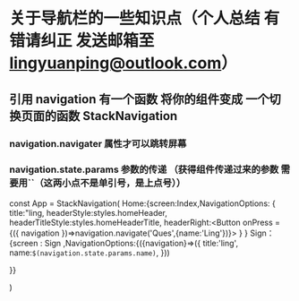 # 关于导航栏的一些知识点（个人总结 有错请纠正  发送邮箱至 lingyuanping@outlook.com）

## 引用 navigation 有一个函数 将你的组件变成 一个切换页面的函数 StackNavigation

### navigation.navigater 属性才可以跳转屏幕

### navigation.state.params  参数的传递 （获得组件传递过来的参数 需要用``（这两小点不是单引号，是上点号））

const App = StackNavigation(
  Home:{screen:Index,NavigationOptions:
  {
  title:"ling,
  headerStyle:styles.homeHeader,
  headerTitleStyle:styles.homeHeaderTitle,
  headerRight:<Button onPress = {({ navigation })=>navigation.navigate('Ques',{name:'Ling'})}>
  }
  }
  Sign：{screen : Sign ,NavigationOptions:{({navigation}=>({
  title:'ling',
  name:`$(navigation.state.params.name)`,
  }))
  
  
  }}
  
)
